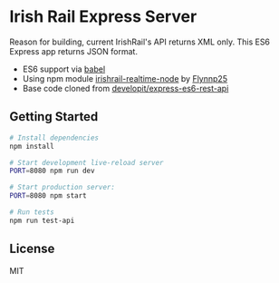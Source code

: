# Irish Rail Express Server

Reason for building, current IrishRail's API returns XML only. This ES6 Express app returns JSON
format.

- ES6 support via [babel](https://babeljs.io)
- Using npm module [irishrail-realtime-node](https://www.npmjs.com/package/irishrail-realtime-node) by [Flynnp25](https://github.com/Flynnp25)
- Base code cloned from [developit/express-es6-rest-api](https://github.com/developit/express-es6-rest-api)



## Getting Started

```sh
# Install dependencies
npm install

# Start development live-reload server
PORT=8080 npm run dev

# Start production server:
PORT=8080 npm start

# Run tests
npm run test-api
```


## License

MIT
